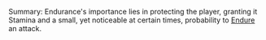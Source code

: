 Summary:
Endurance's importance lies in protecting the player, granting it Stamina and a small, yet noticeable at certain times, probability to [Endure](https://github.com/TheNarrator-II/II-Database/blob/main/Theories/Status%20Effects/Endure.md) an attack.
